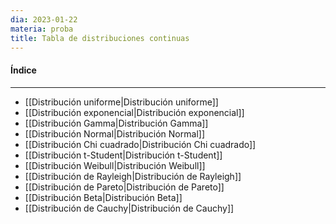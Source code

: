 ```yaml
---
dia: 2023-01-22
materia: proba
title: Tabla de distribuciones continuas
---
```

#### Índice
---
 * [[Distribución uniforme|Distribución uniforme]]
 * [[Distribución exponencial|Distribución exponencial]]
 * [[Distribución Gamma|Distribución Gamma]]
 * [[Distribución Normal|Distribución Normal]]
 * [[Distribución Chi cuadrado|Distribución Chi cuadrado]]
 * [[Distribución t-Student|Distribución t-Student]]
 * [[Distribución Weibull|Distribución Weibull]]
 * [[Distribución de Rayleigh|Distribución de Rayleigh]]
 * [[Distribución de Pareto|Distribución de Pareto]]
 * [[Distribución Beta|Distribución Beta]]
 * [[Distribución de Cauchy|Distribución de Cauchy]]